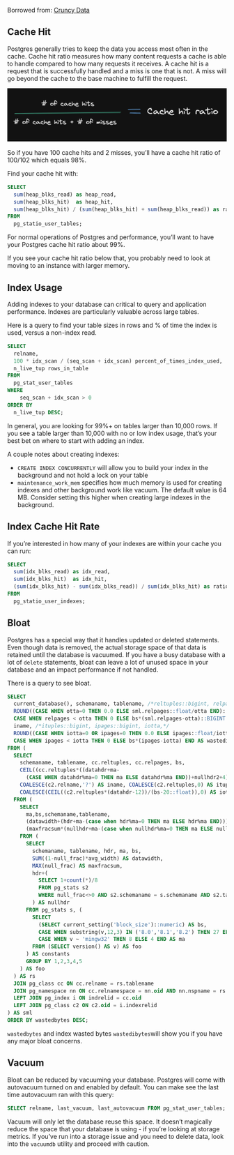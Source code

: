 
Borrowed from: [Cruncy Data](https://www.crunchydata.com/developers/playground/high-level-performance-analytics)

## Cache Hit

Postgres generally tries to keep the data you access most often in the cache. Cache hit ratio measures how many content requests a cache is able to handle compared to how many requests it receives. A cache hit is a request that is successfully handled and a miss is one that is not. A miss will go beyond the cache to the base machine to fulfill the request.


![Cache Hit](../assets/cache-hit-formula.png)

So if you have 100 cache hits and 2 misses, you’ll have a cache hit ratio of 100/102 which equals 98%.

Find your cache hit with:

```sql
SELECT 
  sum(heap_blks_read) as heap_read,
  sum(heap_blks_hit)  as heap_hit,
  sum(heap_blks_hit) / (sum(heap_blks_hit) + sum(heap_blks_read)) as ratio
FROM 
  pg_statio_user_tables;
```

For normal operations of Postgres and performance, you’ll want to have your Postgres cache hit ratio about 99%.

If you see your cache hit ratio below that, you probably need to look at moving to an instance with larger memory.

## Index Usage

Adding indexes to your database can critical to query and application performance. Indexes are particularly valuable across large tables.

Here is a query to find your table sizes in rows and % of time the index is used, versus a non-index read.

```sql
SELECT
  relname,
  100 * idx_scan / (seq_scan + idx_scan) percent_of_times_index_used,
  n_live_tup rows_in_table
FROM
  pg_stat_user_tables
WHERE
    seq_scan + idx_scan > 0
ORDER BY
  n_live_tup DESC;
```

In general, you are looking for 99%+ on tables larger than 10,000 rows. If you see a table larger than 10,000 with no or low index usage, that’s your best bet on where to start with adding an index.

A couple notes about creating indexes:

-   `CREATE INDEX CONCURRENTLY` will allow you to build your index in the background and not hold a lock on your table
-   `maintenance_work_mem` specifies how much memory is used for creating indexes and other background work like vacuum. The default value is 64 MB. Consider setting this higher when creating large indexes in the background.

## Index Cache Hit Rate

If you’re interested in how many of your indexes are within your cache you can run:

```sql
SELECT 
  sum(idx_blks_read) as idx_read,
  sum(idx_blks_hit)  as idx_hit,
  (sum(idx_blks_hit) - sum(idx_blks_read)) / sum(idx_blks_hit) as ratio
FROM 
  pg_statio_user_indexes;
```

## Bloat

Postgres has a special way that it handles updated or deleted statements. Even though data is removed, the actual storage space of that data is retained until the database is vacuumed. If you have a busy database with a lot of `delete` statements, bloat can leave a lot of unused space in your database and an impact performance if not handled.

There is a query to see bloat.

```sql
SELECT
  current_database(), schemaname, tablename, /*reltuples::bigint, relpages::bigint, otta,*/
  ROUND((CASE WHEN otta=0 THEN 0.0 ELSE sml.relpages::float/otta END)::numeric,1) AS tbloat,
  CASE WHEN relpages < otta THEN 0 ELSE bs*(sml.relpages-otta)::BIGINT END AS wastedbytes,
  iname, /*ituples::bigint, ipages::bigint, iotta,*/
  ROUND((CASE WHEN iotta=0 OR ipages=0 THEN 0.0 ELSE ipages::float/iotta END)::numeric,1) AS ibloat,
  CASE WHEN ipages < iotta THEN 0 ELSE bs*(ipages-iotta) END AS wastedibytes
FROM (
  SELECT
    schemaname, tablename, cc.reltuples, cc.relpages, bs,
    CEIL((cc.reltuples*((datahdr+ma-
      (CASE WHEN datahdr%ma=0 THEN ma ELSE datahdr%ma END))+nullhdr2+4))/(bs-20::float)) AS otta,
    COALESCE(c2.relname,'?') AS iname, COALESCE(c2.reltuples,0) AS ituples, COALESCE(c2.relpages,0) AS ipages,
    COALESCE(CEIL((c2.reltuples*(datahdr-12))/(bs-20::float)),0) AS iotta /* very rough approximation, assumes all cols */
  FROM (
    SELECT
      ma,bs,schemaname,tablename,
      (datawidth+(hdr+ma-(case when hdr%ma=0 THEN ma ELSE hdr%ma END)))::numeric AS datahdr,
      (maxfracsum*(nullhdr+ma-(case when nullhdr%ma=0 THEN ma ELSE nullhdr%ma END))) AS nullhdr2
    FROM (
      SELECT
        schemaname, tablename, hdr, ma, bs,
        SUM((1-null_frac)*avg_width) AS datawidth,
        MAX(null_frac) AS maxfracsum,
        hdr+(
          SELECT 1+count(*)/8
          FROM pg_stats s2
          WHERE null_frac<>0 AND s2.schemaname = s.schemaname AND s2.tablename = s.tablename
        ) AS nullhdr
      FROM pg_stats s, (
        SELECT
          (SELECT current_setting('block_size')::numeric) AS bs,
          CASE WHEN substring(v,12,3) IN ('8.0','8.1','8.2') THEN 27 ELSE 23 END AS hdr,
          CASE WHEN v ~ 'mingw32' THEN 8 ELSE 4 END AS ma
        FROM (SELECT version() AS v) AS foo
      ) AS constants
      GROUP BY 1,2,3,4,5
    ) AS foo
  ) AS rs
  JOIN pg_class cc ON cc.relname = rs.tablename
  JOIN pg_namespace nn ON cc.relnamespace = nn.oid AND nn.nspname = rs.schemaname AND nn.nspname <> 'information_schema'
  LEFT JOIN pg_index i ON indrelid = cc.oid
  LEFT JOIN pg_class c2 ON c2.oid = i.indexrelid
) AS sml
ORDER BY wastedbytes DESC;
```

`wastedbytes` and index wasted bytes `wastedibytes`will show you if you have any major bloat concerns.

## Vacuum

Bloat can be reduced by vacuuming your database. Postgres will come with autovacuum turned on and enabled by default. You can make see the last time autovacuum ran with this query:

```sql
SELECT relname, last_vacuum, last_autovacuum FROM pg_stat_user_tables;
```

Vacuum will only let the database reuse this space. It doesn’t magically reduce the space that your database is using - if you’re looking at storage metrics. If you’ve run into a storage issue and you need to delete data, look into the `vacuumdb` utility and proceed with caution.